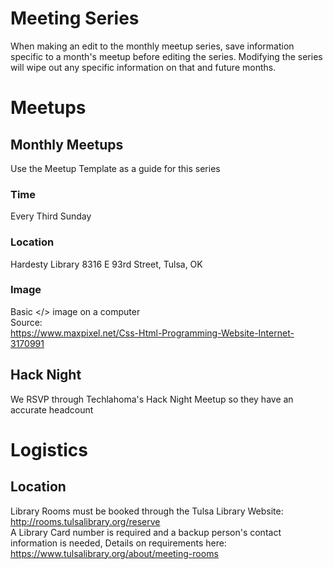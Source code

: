 # Meeting Series
When making an edit to the monthly meetup series, save information specific to a month's meetup before editing the series. Modifying the series will wipe out any specific information on that and future months.

# Meetups
## Monthly Meetups
Use the Meetup Template as a guide for this series
### Time
Every Third Sunday
### Location
Hardesty Library
8316 E 93rd Street, Tulsa, OK
### Image
Basic </> image on a computer  
Source:  
https://www.maxpixel.net/Css-Html-Programming-Website-Internet-3170991
## Hack Night
We RSVP through Techlahoma's Hack Night Meetup so they have an accurate headcount
# Logistics
## Location
Library Rooms must be booked through the Tulsa Library Website:  
http://rooms.tulsalibrary.org/reserve  
A Library Card number is required and a backup person's contact information is needed, Details on requirements here:  
https://www.tulsalibrary.org/about/meeting-rooms


